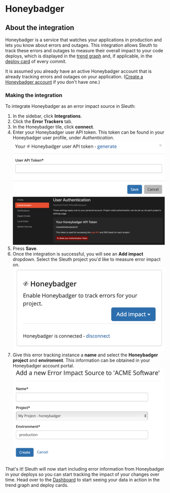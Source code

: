 # Honeybadger

## About the integration

Honeybadger is a service that watches your applications in production and lets you know about errors and outages. This integration allows Sleuth to track these errors and outages to measure their overall impact to your code deploys, which is displayed in the [trend graph](../../../resources/terminology.md#dashboard) and, if applicable, in the [deploy card](../../../resources/terminology.md#deploy-cards) of every commit. 

It is assumed you already have an active Honeybadger account that is already tracking errors and outages on your application. \([Create a Honeybadger account](https://app.honeybadger.io/users/sign_up) if you don't have one.\) 

### Making the integration

To integrate Honeybadger as an error impact source in Sleuth: 

1. In the sidebar, click **Integrations**. 
2. Click the **Error Trackers** tab. 
3. In the Honeybadger tile, click **connect**. 
4. Enter your Honeybadger user API token. This token can be found in your Honeybadger user profile, under _Authentication_.   ![](../../../.gitbook/assets/honeybadger-api-token-request.png)   ![](../../../.gitbook/assets/honeybadger-api-token-location.png) 
5. Press **Save**. 
6. Once the integration is successful, you will see an **Add impact** dropdown. Select the Sleuth project you'd like to measure error impact on.   ![](../../../.gitbook/assets/honeybadger-sleuth-tile-connected.png) 
7. Give this error tracking instance a **name** and select the **Honeybadger** **project** and **enviroment**. This information can be obtained in your Honeybadger account portal.  ![](../../../.gitbook/assets/honeybadger-sleuth-impact-info.png) 

That's it! Sleuth will now start including error information from Honeybadger in your deploys so you can start tracking the impact of your changes over time. Head over to the [Dashboard](../../../dashboard.md) to start seeing your data in action in the trend graph and deploy cards. 



